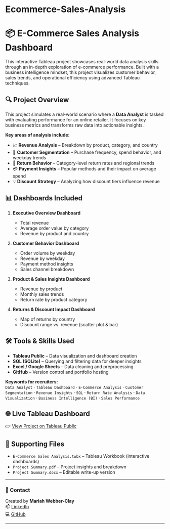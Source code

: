 # Ecommerce-Sales-Analysis
# 📦 E-Commerce Sales Analysis Dashboard

This interactive Tableau project showcases real-world data analysis skills through an in-depth exploration of e-commerce performance. Built with a business intelligence mindset, this project visualizes customer behavior, sales trends, and operational efficiency using advanced Tableau techniques.

## 🔍 Project Overview

This project simulates a real-world scenario where a **Data Analyst** is tasked with evaluating performance for an online retailer. It focuses on key business metrics and transforms raw data into actionable insights.

**Key areas of analysis include:**

- 📈 **Revenue Analysis** – Breakdown by product, category, and country
- 👥 **Customer Segmentation** – Purchase frequency, spend behavior, and weekday trends
- 🔁 **Return Behavior** – Category-level return rates and regional trends
- 💳 **Payment Insights** – Popular methods and their impact on average spend
- 💡 **Discount Strategy** – Analyzing how discount tiers influence revenue

## 📊 Dashboards Included

1. **Executive Overview Dashboard**
   - Total revenue
   - Average order value by category
   - Revenue by product and country

2. **Customer Behavior Dashboard**
   - Order volume by weekday
   - Revenue by weekday
   - Payment method insights
   - Sales channel breakdown

3. **Product & Sales Insights Dashboard**
   - Revenue by product
   - Monthly sales trends
   - Return rate by product category

4. **Returns & Discount Impact Dashboard**
   - Map of returns by country
   - Discount range vs. revenue (scatter plot & bar)

## 🛠️ Tools & Skills Used

- **Tableau Public** – Data visualization and dashboard creation
- **SQL (SQLite)** – Querying and filtering data for deeper insights
- **Excel / Google Sheets** – Data cleaning and preprocessing
- **GitHub** – Version control and portfolio hosting

**Keywords for recruiters:**  
`Data Analyst` · `Tableau Dashboard` · `E-Commerce Analysis` · `Customer Segmentation` · `Revenue Insights` · `SQL` · `Return Rate Analysis` · `Data Visualization` · `Business Intelligence (BI)` · `Sales Performance`

## 🌐 Live Tableau Dashboard

👉 [View Project on Tableau Public](https://public.tableau.com/app/profile/mariah.webber.clay/viz/E-CommerceSalesAnalysis_174/ExecutiveOverviewDashboard)

## 📎 Supporting Files

- `E-Commerce Sales Analysis.twbx` – Tableau Workbook (interactive dashboards)
- `Project Summary.pdf` – Project insights and breakdown
- `Project Summary.docx` – Editable write-up version

---

### 💬 Contact

Created by **Mariah Webber-Clay**  
📫 [LinkedIn](https://www.linkedin.com/in/mariah-webber-clay-5516aa353)  
💻 [GitHub](https://github.com/mwebberclay)

---
